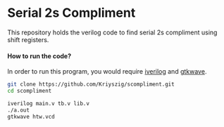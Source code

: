 # Serial 2s Compliment

This repository holds the verilog code to find serial 2s compliment using shift registers.

#### How to run the code?

In order to run this program, you would require [iverilog](https://github.com/steveicarus/iverilog) and [gtkwave](http://gtkwave.sourceforge.net/).

```bash
git clone https://github.com/Kriyszig/scompliment.git
cd scompliment
```
```bash
iverilog main.v tb.v lib.v
./a.out
gtkwave htw.vcd
```
